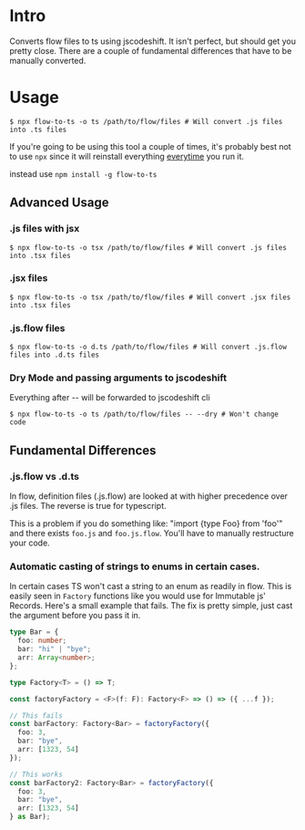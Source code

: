 # Intro

Converts flow files to ts using jscodeshift. It isn't perfect, but should get you pretty close. There are a couple of fundamental differences that have to be manually converted.

# Usage

```
$ npx flow-to-ts -o ts /path/to/flow/files # Will convert .js files into .ts files
```

If you're going to be using this tool a couple of times, it's probably best not to use `npx` since it will reinstall everything [everytime](https://github.com/zkat/npx/issues/113) you run it.

instead use `npm install -g flow-to-ts`

## Advanced Usage

### .js files with jsx

```
$ npx flow-to-ts -o tsx /path/to/flow/files # Will convert .js files into .tsx files
```

### .jsx files

```
$ npx flow-to-ts -o tsx /path/to/flow/files # Will convert .jsx files into .tsx files
```

### .js.flow files

```
$ npx flow-to-ts -o d.ts /path/to/flow/files # Will convert .js.flow files into .d.ts files
```

### Dry Mode and passing arguments to jscodeshift

Everything after -- will be forwarded to jscodeshift cli

```
$ npx flow-to-ts -o ts /path/to/flow/files -- --dry # Won't change code
```

## Fundamental Differences

### .js.flow vs .d.ts

In flow, definition files (.js.flow) are looked at with higher precedence over .js files. The reverse is true for typescript.

This is a problem if you do something like: "import {type Foo} from 'foo'" and there exists `foo.js` and `foo.js.flow`. You'll have to manually restructure your code.

### Automatic casting of strings to enums in certain cases.

In certain cases TS won't cast a string to an enum as readily in flow. This is easily seen in `Factory` functions like you would use for Immutable js' Records. Here's a small example that fails. The fix is pretty simple, just cast the argument before you pass it in.

```ts
type Bar = {
  foo: number;
  bar: "hi" | "bye";
  arr: Array<number>;
};

type Factory<T> = () => T;

const factoryFactory = <F>(f: F): Factory<F> => () => ({ ...f });

// This fails
const barFactory: Factory<Bar> = factoryFactory({
  foo: 3,
  bar: "bye",
  arr: [1323, 54]
});

// This works
const barFactory2: Factory<Bar> = factoryFactory({
  foo: 3,
  bar: "bye",
  arr: [1323, 54]
} as Bar);
```
